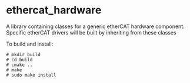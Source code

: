# ethercat_hardware
A library containing classes for a generic etherCAT hardware component.
Specific etherCAT drivers will be built by inheriting from these classes

To build and install:

```
# mkdir build
# cd build
# cmake ..
# make
# sudo make install
```